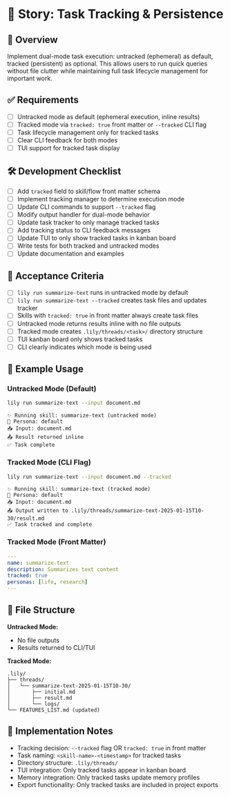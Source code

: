 # 📘 Story: Task Tracking & Persistence

## 🧭 Overview
Implement dual-mode task execution: untracked (ephemeral) as default, tracked (persistent) as optional. This allows users to run quick queries without file clutter while maintaining full task lifecycle management for important work.

## ✅ Requirements
- [ ] Untracked mode as default (ephemeral execution, inline results)
- [ ] Tracked mode via `tracked: true` front matter or `--tracked` CLI flag
- [ ] Task lifecycle management only for tracked tasks
- [ ] Clear CLI feedback for both modes
- [ ] TUI support for tracked task display

## 🛠 Development Checklist
- [ ] Add `tracked` field to skill/flow front matter schema
- [ ] Implement tracking manager to determine execution mode
- [ ] Update CLI commands to support `--tracked` flag
- [ ] Modify output handler for dual-mode behavior
- [ ] Update task tracker to only manage tracked tasks
- [ ] Add tracking status to CLI feedback messages
- [ ] Update TUI to only show tracked tasks in kanban board
- [ ] Write tests for both tracked and untracked modes
- [ ] Update documentation and examples

## 🧪 Acceptance Criteria
- [ ] `lily run summarize-text` runs in untracked mode by default
- [ ] `lily run summarize-text --tracked` creates task files and updates tracker
- [ ] Skills with `tracked: true` in front matter always create task files
- [ ] Untracked mode returns results inline with no file outputs
- [ ] Tracked mode creates `.lily/threads/<task>/` directory structure
- [ ] TUI kanban board only shows tracked tasks
- [ ] CLI clearly indicates which mode is being used

## 🧵 Example Usage

### Untracked Mode (Default)
```bash
lily run summarize-text --input document.md
```
```text
✨ Running skill: summarize-text (untracked mode)
🧠 Persona: default
📥 Input: document.md
📤 Result returned inline
✅ Task complete
```

### Tracked Mode (CLI Flag)
```bash
lily run summarize-text --input document.md --tracked
```
```text
✨ Running skill: summarize-text (tracked mode)
🧠 Persona: default
📥 Input: document.md
📤 Output written to .lily/threads/summarize-text-2025-01-15T10-30/result.md
✅ Task tracked and complete
```

### Tracked Mode (Front Matter)
```yaml
---
name: summarize-text
description: Summarizes text content
tracked: true
personas: [life, research]
---
```

## 📁 File Structure

**Untracked Mode:**
- No file outputs
- Results returned to CLI/TUI

**Tracked Mode:**
```
.lily/
├── threads/
│   └── summarize-text-2025-01-15T10-30/
│       ├── initial.md
│       ├── result.md
│       └── logs/
└── FEATURES_LIST.md (updated)
```

## 🔧 Implementation Notes

- Tracking decision: `--tracked` flag OR `tracked: true` in front matter
- Task naming: `<skill-name>-<timestamp>` for tracked tasks
- Directory structure: `.lily/threads/`
- TUI integration: Only tracked tasks appear in kanban board
- Memory integration: Only tracked tasks update memory profiles
- Export functionality: Only tracked tasks are included in project exports
